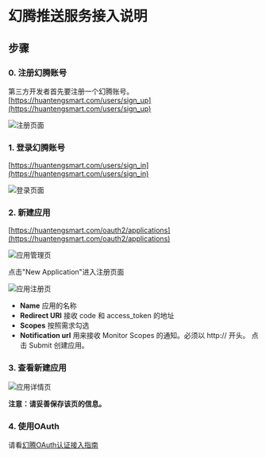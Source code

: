 # 幻腾推送服务接入说明

## 步骤

### 0. 注册幻腾账号
第三方开发者首先要注册一个幻腾账号。
[https://huantengsmart.com/users/sign_up](https://huantengsmart.com/users/sign_up)


![注册页面](http://git.huantengsmart.com/zhuguo/opening_document_for_developer/raw/master/images/oauth/0_注册.jpeg "注册")

### 1. 登录幻腾账号
[https://huantengsmart.com/users/sign_in](https://huantengsmart.com/users/sign_in)


![登录页面](http://git.huantengsmart.com/zhuguo/opening_document_for_developer/raw/master/images/oauth/1_登录.jpeg "登录")

### 2. 新建应用
[https://huantengsmart.com/oauth2/applications](https://huantengsmart.com/oauth2/applications)


![应用管理页](http://git.huantengsmart.com/zhuguo/opening_document_for_developer/raw/master/images/oauth/2_app管理界面.jpeg "应用管理页")


点击"New Application"进入注册页面


![应用注册页](http://git.huantengsmart.com/zhuguo/opening_document_for_developer/raw/master/images/oauth/3_新建app.jpeg "新建应用")


* **Name** 应用的名称
* **Redirect URI** 接收 code 和 access_token 的地址
* **Scopes** 按照需求勾选
* **Notification url** 用来接收 Monitor Scopes 的通知。必须以 http:// 开头。
点击 Submit 创建应用。

### 3. 查看新建应用
![应用详情页](http://git.huantengsmart.com/zhuguo/opening_document_for_developer/raw/master/images/oauth/4_app详情.jpeg "应用详情")


**注意：请妥善保存该页的信息。**

### 4. 使用OAuth
请看[幻腾OAuth认证接入指南](http://git.huantengsmart.com/zhuguo/opening_document_for_developer/blob/master/幻腾OAuth认证接入指南.md)

